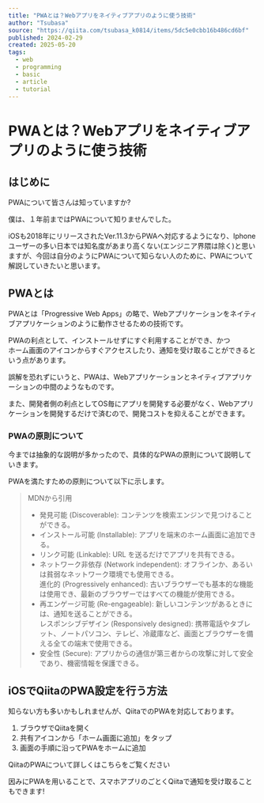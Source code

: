 ```yaml
---
title: "PWAとは？Webアプリをネイティブアプリのように使う技術"
author: "Tsubasa"
source: "https://qiita.com/tsubasa_k0814/items/5dc5e0cbb16b486cd6bf"
published: 2024-02-29
created: 2025-05-20
tags:
  - web
  - programming
  - basic
  - article
  - tutorial
---
```


# PWAとは？Webアプリをネイティブアプリのように使う技術

## はじめに

PWAについて皆さんは知っていますか?

僕は、１年前まではPWAについて知りませんでした。

iOSも2018年にリリースされたVer.11.3からPWAへ対応するようになり、Iphoneユーザーの多い日本では知名度があまり高くない(エンジニア界隈は除く)と思いますが、今回は自分のようにPWAについて知らない人のために、PWAについて解説していきたいと思います。

## PWAとは

PWAとは「Progressive Web Apps」の略で、Webアプリケーションをネイティブアプリケーションのように動作させるための技術です。

PWAの利点として、インストールせずにすぐ利用することができ、かつ  
ホーム画面のアイコンからすぐアクセスしたり、通知を受け取ることができるという点があります。

誤解を恐れずにいうと、PWAは、Webアプリケーションとネイティブアプリケーションの中間のようなものです。

また、開発者側の利点としてOS毎にアプリを開発する必要がなく、Webアプリケーションを開発するだけで済むので、開発コストを抑えることができます。

### PWAの原則について

今までは抽象的な説明が多かったので、具体的なPWAの原則について説明していきます。

PWAを満たすための原則について以下に示します。

> MDNから引用
> 
> - 発見可能 (Discoverable): コンテンツを検索エンジンで見つけることができる。
> - インストール可能 (Installable): アプリを端末のホーム画面に追加できる。
> - リンク可能 (Linkable): URL を送るだけでアプリを共有できる。
> - ネットワーク非依存 (Network independent): オフラインか、あるいは貧弱なネットワーク環境でも使用できる。  
> 	進化的 (Progressively enhanced): 古いブラウザーでも基本的な機能は使用でき、最新のブラウザーではすべての機能が使用できる。
> - 再エンゲージ可能 (Re-engageable): 新しいコンテンツがあるときには、通知を送ることができる。  
> 	レスポンシブデザイン (Responsively designed): 携帯電話やタブレット、ノートパソコン、テレビ、冷蔵庫など、画面とブラウザーを備える全ての端末で使用できる。
> - 安全性 (Secure): アプリからの通信が第三者からの攻撃に対して安全であり、機密情報を保護できる。

## iOSでQiitaのPWA設定を行う方法

知らない方も多いかもしれませんが、QiitaでのPWAを対応しております。

1. ブラウザでQiitaを開く
2. 共有アイコンから「ホーム画面に追加」をタップ
3. 画面の手順に沿ってPWAをホームに追加

QiitaのPWAについて詳しくはこちらをご覧ください

因みにPWAを用いることで、スマホアプリのごとくQiitaで通知を受け取ることもできます! 